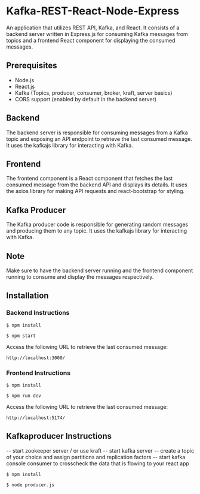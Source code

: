 # Kafka-REST-React-Node-Express

 An application that utilizes REST API, Kafka, and React. It consists of a backend server written in Express.js for consuming Kafka messages from topics and a frontend React component for displaying the consumed messages.

 ## Prerequisites
- Node.js
- React.js 
- Kafka (Topics, producer, consumer, broker, kraft, server basics) 
- CORS support (enabled by default in the backend server)

## Backend
The backend server is responsible for consuming messages from a Kafka topic and exposing an API endpoint to retrieve the last consumed message. It uses the kafkajs library for interacting with Kafka.

## Frontend

The frontend component is a React component that fetches the last consumed message from the backend API and displays its details. It uses the axios library for making API requests and react-bootstrap for styling.

## Kafka Producer

The Kafka producer code is responsible for generating random messages and producing them to any topic. It uses the kafkajs library for interacting with Kafka.

## Note

Make sure to have the backend server running and the frontend component running to consume and display the messages respectively.

## Installation

### Backend Instructions

```
$ npm install

```

```
$ npm start

```

Access the following URL to retrieve the last consumed message:
```
http://localhost:3000/

```


### Frontend Instructions

```
$ npm install

```

```
$ npm run dev

```

Access the following URL to retrieve the last consumed message:
```
http://localhost:5174/

```

## Kafkaproducer Instructions

-- start zookeeper server / or use kraft
-- start kafka server 
-- create a topic of your choice and assign partitions and replication factors 
-- start kafka console consumer to crosscheck the data that is flowing to your react app 


```
$ npm install

```

```
$ node producer.js

```

